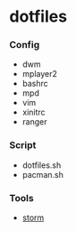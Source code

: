 dotfiles
========

### Config

- dwm
- mplayer2
- bashrc
- mpd
- vim
- xinitrc
- ranger

### Script

- dotfiles.sh
- pacman.sh 

### Tools

- [storm](https://github.com/emre/storm)